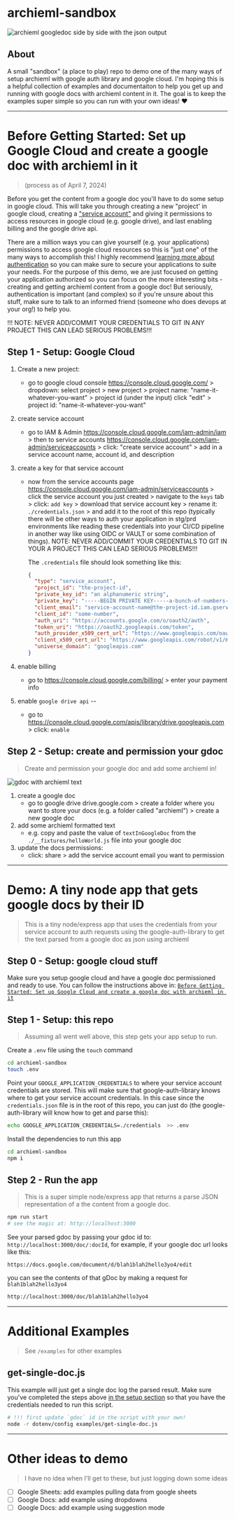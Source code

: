 # archieml-sandbox

![archieml googledoc side by side with the json output](/documentation/images/gdoc-to-json.png)

## About

A small "sandbox" (a place to play) repo to demo one of the many ways of setup archieml with google auth library and google cloud. I'm hoping this is a helpful collection of examples and documentaiton to help you get up and running with google docs with archieml content in it. The goal is to keep the examples super simple so you can run with your own ideas! ❤

---

# Before Getting Started: Set up Google Cloud and create a google doc with archieml in it

> (process as of April 7, 2024)

Before you get the content from a google doc you'll have to do some setup in google cloud. This will take you through creating a new "project' in google cloud, creating a ["service account"](https://cloud.google.com/iam/docs/service-account-overview) and giving it permissions to access resources in google cloud (e.g. google drive), and last enabling billing and the google drive api.

There are a million ways you can give yourself (e.g. your applications) permissions to access google cloud resources so this is "just one" of the many ways to accomplish this! I highly recommend [learning more about authentication](https://cloud.google.com/iam/docs/service-account-creds?authuser=1#key-types) so you can make sure to secure your applications to suite your needs. For the purpose of this demo, we are just focused on getting your application authorized so you can focus on the more interesting bits - creating and getting archieml content from a google doc! But seriously, authentication is important (and complex) so if you're unsure about this stuff, make sure to talk to an informed friend (someone who does devops at your org!) to help you.

!!! NOTE: NEVER ADD/COMMIT YOUR CREDENTIALS TO GIT IN ANY PROJECT THIS CAN LEAD SERIOUS PROBLEMS!!!

## Step 1 - Setup: Google Cloud

1. Create a new project:
   - go to google cloud console https://console.cloud.google.com/ > dropdown: select project > new project > project name: "name-it-whatever-you-want" > project id (under the input) click "edit" > project id: "name-it-whatever-you-want"
2. create service account
   - go to IAM & Admin https://console.cloud.google.com/iam-admin/iam > then to service accounts https://console.cloud.google.com/iam-admin/serviceaccounts > click: "create service account" > add in a service account name, account id, and description
3. create a key for that service account

   - now from the service accounts page https://console.cloud.google.com/iam-admin/serviceaccounts > click the service account you just created > navigate to the `keys` tab > click: `add key` > download that service account key > rename it: `./credentials.json` > and add it to the root of this repo (typically there will be other ways to auth your application in stg/prd environments like reading these credentials into your CI/CD pipeline in another way like using OIDC or VAULT or some combination of things). NOTE: NEVER ADD/COMMIT YOUR CREDENTIALS TO GIT IN YOUR A PROJECT THIS CAN LEAD SERIOUS PROBLEMS!!!

     The `.credentials` file should look something like this:

     ```json
     {
       "type": "service_account",
       "project_id": "the-project-id",
       "private_key_id": "an alphanumeric string",
       "private_key": "-----BEGIN PRIVATE KEY-----a-bunch-of-numbers-and-letters\n-----END PRIVATE KEY-----\n",
       "client_email": "service-account-name@the-project-id.iam.gserviceaccount.com",
       "client_id": "some-number",
       "auth_uri": "https://accounts.google.com/o/oauth2/auth",
       "token_uri": "https://oauth2.googleapis.com/token",
       "auth_provider_x509_cert_url": "https://www.googleapis.com/oauth2/v1/certs",
       "client_x509_cert_url": "https://www.googleapis.com/robot/v1/metadata/x509/service-account-name@the-project-id.iam.gserviceaccount.com",
       "universe_domain": "googleapis.com"
     }
     ```

4. enable billing
   - go to https://console.cloud.google.com/billing/ > enter your payment info
5. enable `google drive api` --
   - go to https://console.cloud.google.com/apis/library/drive.googleapis.com > click: `enable`

## Step 2 - Setup: create and permission your gdoc

> Create and permission your google doc and add some archieml in!

![gdoc with archieml text](/documentation/images/hello-world-archieml-gdoc.png)

1. create a google doc
   - go to google drive drive.google.com > create a folder where you want to store your docs (e.g. a folder called "archieml") > create a new google doc
2. add some archieml formatted text
   - e.g. copy and paste the value of `textInGoogleDoc` from the `./__fixtures/helloWorld.js` file into your google doc
3. update the docs permissions:
   - click: share > add the service account email you want to permission

---

# Demo: A tiny node app that gets google docs by their ID

> This is a tiny node/express app that uses the credentials from your service account to auth requests using the google-auth-library to get the text parsed from a google doc as json using archieml

## Step 0 - Setup: google cloud stuff

Make sure you setup google cloud and have a google doc permissioned and ready to use. You can follow the instructions above in: [`Before Getting Started: Set up Google Cloud and create a google doc with archieml in it`](#before-getting-started-set-up-google-cloud-and-create-a-google-doc-with-archieml-in-it)

## Step 1 - Setup: this repo

> Assuming all went well above, this step gets your app setup to run.

Create a `.env` file using the `touch` command

```sh
cd archieml-sandbox
touch .env
```

Point your `GOOGLE_APPLICATION_CREDENTIALS` to where your service account credentials are stored. This will make sure that google-auth-library knows where to get your service account credentials. In this case since the `credentials.json` file is in the root of this repo, you can just do (the google-auth-library will know how to get and parse this):

```sh
echo GOOGLE_APPLICATION_CREDENTIALS=./credentials  >> .env
```

Install the dependencies to run this app

```sh
cd archieml-sandbox
npm i
```

## Step 2 - Run the app

> This is a super simple node/express app that returns a parse JSON representation of a the content from a google doc.

```sh
npm run start
# see the magic at: http://localhost:3000
```

See your parsed gdoc by passing your gdoc id to: `http://localhost:3000/doc/:docId`, for example, if your google doc url looks like this:

```
https://docs.google.com/document/d/blah1blah2hello3yo4/edit
```

you can see the contents of that gDoc by making a request for `blah1blah2hello3yo4`

```md
http://localhost:3000/doc/blah1blah2hello3yo4
```

---

# Additional Examples

> See `/examples` for other examples

## get-single-doc.js

This example will just get a single doc log the parsed result. Make sure you've completed the steps above [in the setup section](#before-getting-started-set-up-google-cloud-and-create-a-google-doc-with-archieml-in-it) so that you have the credentials needed to run this script.

```sh
# !!! first update `gdoc` id in the script with your own!
node -r dotenv/config examples/get-single-doc.js
```

---

# Other ideas to demo

> I have no idea when I'll get to these, but just logging down some ideas

- [ ] Google Sheets: add examples pulling data from google sheets
- [ ] Google Docs: add example using dropdowns
- [ ] Google Docs: add example using suggestion mode
